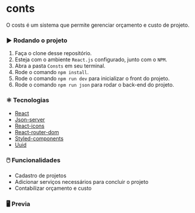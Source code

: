 # conts
O costs é um sistema que permite gerenciar orçamento e custo de projeto. 

### :arrow_forward: Rodando o projeto
1. Faça o clone desse repositório.
2. Esteja com o ambiente `React.js` configurado, junto com o `NPM`.
3. Abra a pasta `Consts` em seu terminal.
4. Rode o comando `npm install`.
5. Rode o comando `npm run dev` para inicializar o front do projeto.
6. Rode o comando `npm run json` para rodar o back-end do projeto.

### :atom_symbol: Tecnologias 
* [React](https://pt-br.reactjs.org/)
* [Json-server](https://www.npmjs.com/package/json-server)
* [React-icons](https://react-icons.github.io/react-icons/)
* [React-router-dom](https://reactrouter.com/en/main)
* [Styled-components](https://styled-components.com/)
* [Uuid](https://www.npmjs.com/package/uuid)

### :computer_mouse: Funcionalidades
* Cadastro de projetos
* Adicionar serviços necessários para concluir o projeto
* Contabilizar orçamento e custo

### :desktop_computer: Previa
